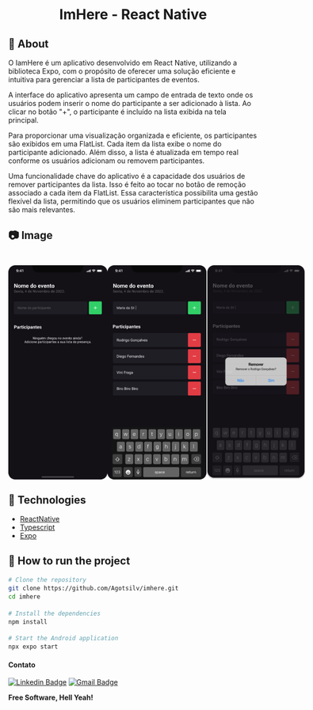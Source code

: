 <h1 align="center">
  ImHere - React Native
</h1>

## 🔖 About

O IamHere é um aplicativo desenvolvido em React Native, utilizando a biblioteca Expo, com o propósito de oferecer uma solução eficiente e intuitiva para gerenciar a lista de participantes de eventos.

A interface do aplicativo apresenta um campo de entrada de texto onde os usuários podem inserir o nome do participante a ser adicionado à lista. Ao clicar no botão "+", o participante é incluído na lista exibida na tela principal.

Para proporcionar uma visualização organizada e eficiente, os participantes são exibidos em uma FlatList. Cada item da lista exibe o nome do participante adicionado. Além disso, a lista é atualizada em tempo real conforme os usuários adicionam ou removem participantes.

Uma funcionalidade chave do aplicativo é a capacidade dos usuários de remover participantes da lista. Isso é feito ao tocar no botão de remoção associado a cada item da FlatList. Essa característica possibilita uma gestão flexível da lista, permitindo que os usuários eliminem participantes que não são mais relevantes.

## 📷 Image

<h1 align="center">
  <div style="display: flex; flex-direction: row; align: center;" align="center">
    <img width="200" style="border-radius: 10px" height="auto" alt="Screenshot" title="Screenshot" src="assets/images/screenshot_1.svg" />
    <img width="200" style="border-radius: 10px" height="auto" alt="Screenshot" title="Level Up" src="assets/images/screenshot_2.svg" />
    <img width="200" style="border-radius: 10px" height="auto" alt="Screenshot" title="Screenshot" src="assets/images/screenshot_3.svg" />
  <div>
</h1>

## 🚀 Technologies

- [ReactNative](https://reactnative.dev/)
- [Typescript](https://www.typescriptlang.org/)
- [Expo](https://expo.dev/)

## 🏁 How to run the project

```sh
# Clone the repository
git clone https://github.com/Agotsilv/imhere.git
cd imhere

# Install the dependencies
npm install

# Start the Android application
npx expo start

```

#### Contato

[![Linkedin Badge](https://img.shields.io/badge/-Linkedin-blue?style=flat-square&logo=Linkedin&logoColor=white&link=https://www.linkedin.com/in/orodrigogo/)](https://www.linkedin.com/in/agotsilva/)
[![Gmail Badge](https://img.shields.io/badge/-ago.tsilva@gmail.com-c14438?style=flat-square&logo=Gmail&logoColor=white&link=mailto:ago.tsilva@gmail.com)](mailto:ago.tsilva@gmail.com)

**Free Software, Hell Yeah!**
